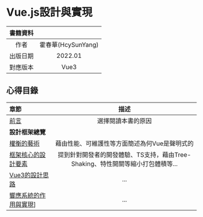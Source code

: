 # Vue.js設計與實現
| 書籍資料 |  |
| :-: | :-: |
|   作者  | 霍春華(HcySunYang) |
| 出版日期  | 2022.01 |
| 對應版本 | Vue3 |
## 心得目錄
|章節|描述|
|:-|:-:|
|[前言]|選擇閱讀本書的原因|
|**設計框架總覽**||
|[權衡的藝術]|藉由性能、可維護性等方面簡述為何Vue是聲明式的|
|[框架核心的設計要素]|提到針對開發者的開發體驗、TS支持，藉由Tree-Shaking、特性開關等縮小打包體積等...|
|[Vue3的設計思路]|...|
|[響應系統的作用與實現]]|...|


[前言]: https://github.com/oz841119/ReadingNotes/tree/master/Vue.js%E8%A8%AD%E8%A8%88%E8%88%87%E5%AF%A6%E7%8F%BE/%E5%89%8D%E8%A8%80

[權衡的藝術]: https://github.com/oz841119/ReadingNotes/tree/master/Vue.js%E8%A8%AD%E8%A8%88%E8%88%87%E5%AF%A6%E7%8F%BE/%E7%AC%AC%E4%B8%80%E7%AF%87.%E8%A8%AD%E8%A8%88%E6%A1%86%E6%9E%B6%E7%B8%BD%E8%A6%BD/%E7%AC%AC%E4%B8%80%E7%AB%A0.%E6%AC%8A%E8%A1%A1%E7%9A%84%E8%97%9D%E8%A1%93

[框架核心的設計要素]: https://github.com/oz841119/ReadingNotes/tree/master/Vue.js%E8%A8%AD%E8%A8%88%E8%88%87%E5%AF%A6%E7%8F%BE/%E7%AC%AC%E4%B8%80%E7%AF%87.%E8%A8%AD%E8%A8%88%E6%A1%86%E6%9E%B6%E7%B8%BD%E8%A6%BD/%E7%AC%AC%E4%BA%8C%E7%AB%A0.%E6%A1%86%E6%9E%B6%E6%A0%B8%E5%BF%83%E7%9A%84%E8%A8%AD%E8%A8%88%E8%A6%81%E7%B4%A0

[Vue3的設計思路]: https://github.com/oz841119/ReadingNotes/tree/master/Vue.js%E8%A8%AD%E8%A8%88%E8%88%87%E5%AF%A6%E7%8F%BE/%E7%AC%AC%E4%B8%80%E7%AF%87.%E8%A8%AD%E8%A8%88%E6%A1%86%E6%9E%B6%E7%B8%BD%E8%A6%BD/%E7%AC%AC%E4%B8%89%E7%AB%A0.Vue3%E7%9A%84%E8%A8%AD%E8%A8%88%E6%80%9D%E8%B7%AF

[響應系統的作用與實現]: https://github.com/oz841119/ReadingNotes/tree/master/Vue.js%E8%A8%AD%E8%A8%88%E8%88%87%E5%AF%A6%E7%8F%BE/%E7%AC%AC%E4%B8%80%E7%AF%87.%E8%A8%AD%E8%A8%88%E6%A1%86%E6%9E%B6%E7%B8%BD%E8%A6%BD/%E7%AC%AC%E5%9B%9B%E7%AB%A0.%E9%9F%BF%E6%87%89%E7%B3%BB%E7%B5%B1%E7%9A%84%E4%BD%9C%E7%94%A8%E8%88%87%E5%AF%A6%E7%8F%BE